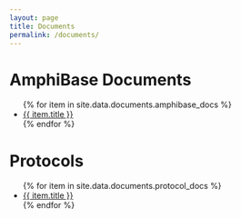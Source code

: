 ```yaml
---
layout: page
title: Documents
permalink: /documents/
---
```


# AmphiBase Documents
<ul>
   {% for item in site.data.documents.amphibase_docs %}
      <li><a href="{{ item.url }}">{{ item.title }}</a></li>
   {% endfor %}
</ul>

# Protocols
<ul>
   {% for item in site.data.documents.protocol_docs %}
      <li><a href="{{ item.url }}">{{ item.title }}</a></li>
   {% endfor %}
</ul>

[jekyll-organization]: https://github.com/jekyll
